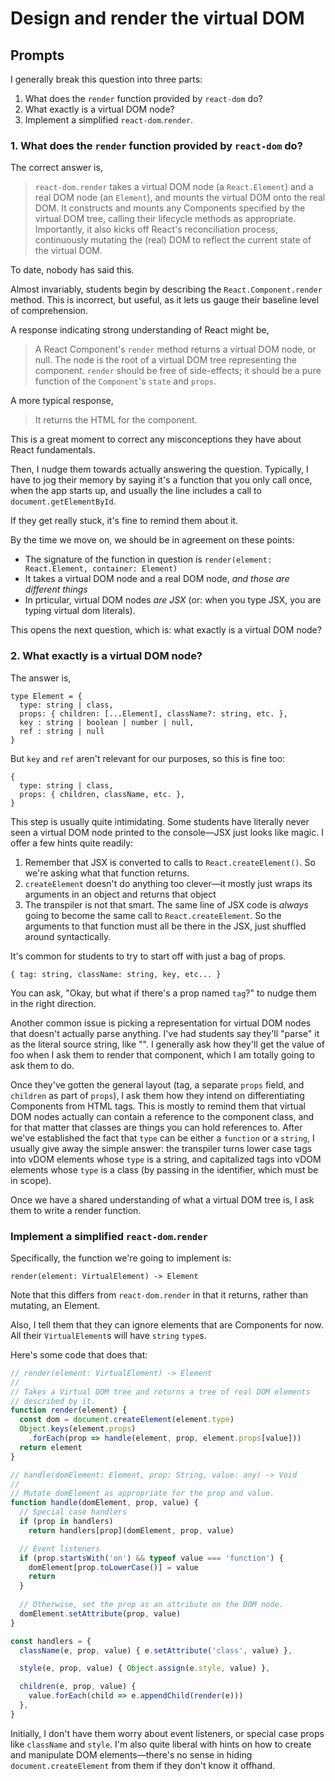 # Design and render the virtual DOM

## Prompts

I generally break this question into three parts:

1. What does the `render` function provided by `react-dom` do?
2. What exactly is a virtual DOM node?
3. Implement a simplified `react-dom`.`render`.

### 1. What does the `render` function provided by `react-dom` do?

The correct answer is,

  > `react-dom.render` takes a virtual DOM node (a `React.Element`) and a
  > real DOM node (an `Element`), and mounts the virtual DOM onto the
  > real DOM. It constructs and mounts any Components specified by the virtual
  > DOM tree, calling their lifecycle methods as appropriate. Importantly, it
  > also kicks off React's reconciliation process, continuously mutating the
  > (real) DOM to reflect the current state of the virtual DOM.

To date, nobody has said this.

Almost invariably, students begin by describing the `React.Component.render`
method. This is incorrect, but useful, as it lets us gauge their baseline level
of comprehension.

A response indicating strong understanding of React might be,

  > A React Component's `render` method returns a virtual DOM node, or null. The
  > node is the root of a virtual DOM tree representing the component. `render`
  > should be free of side-effects; it should be a pure function of the `Component`'s
  > `state` and `props`.

A more typical response,

  > It returns the HTML for the component.

This is a great moment to correct any misconceptions they have about React fundamentals.

Then, I nudge them towards actually answering the question. Typically, I have to jog their memory
by saying it's a function that you only call once, when the app starts up, and usually the line
includes a call to `document.getElementById`.

If they get really stuck, it's fine to remind them about it.

By the time we move on, we should be in agreement on these points:

  * The signature of the function in question is `render(element: React.Element, container: Element)`
  * It takes a virtual DOM node and a real DOM node, *and those are different things*  
  * In prticular, virtual DOM nodes *are JSX* (or: when you type JSX, you are typing virtual dom literals).

This opens the next question, which is: what exactly is a virtual DOM node?

### 2. What exactly is a virtual DOM node?

The answer is,

```
type Element = {
  type: string | class,
  props: { children: [...Element], className?: string, etc. },
  key : string | boolean | number | null,
  ref : string | null
}
```

But `key` and `ref` aren't relevant for our purposes, so this is fine too:

```
{
  type: string | class,
  props: { children, className, etc. },
}
```

This step is usually quite intimidating. Some students have literally never seen a virtual DOM
node printed to the console—JSX just looks like magic. I offer a few hints quite readily:

  1. Remember that JSX is converted to calls to `React.createElement()`. So we're asking what
     that function returns.
  2. `createElement` doesn't do anything too clever—it mostly just wraps its arguments in an object
     and returns that object
  3. The transpiler is not that smart. The same line of JSX code is *always* going to become the
     same call to `React.createElement`. So the arguments to that function must all be there in the JSX,
     just shuffled around syntactically.

It's common for students to try to start off with just a bag of props.

```
{ tag: string, className: string, key, etc... }
```

You can ask, "Okay, but what if there's a prop named `tag`?" to nudge them in the right direction.

Another common issue is picking a representation for virtual DOM nodes that doesn't actually parse anything.
I've had students say they'll "parse" it as the literal source string, like "<Component prop={foo} />". I generally
ask how they'll get the value of foo when I ask them to render that component, which I am totally going to ask them to do.

Once they've gotten the general layout (tag, a separate `props` field, and `children` as part of `props`), I ask
them how they intend on differentiating Components from HTML tags. This is mostly to remind them that virtual DOM nodes
actually can contain a reference to the component class, and for that matter that classes are things you can hold
references to. After we've established the fact that `type` can be either a `function` or a `string`, I usually give
away the simple answer: the transpiler turns lower case tags into vDOM elements whose `type` is a string, and capitalized
tags into vDOM elements whose `type` is a class (by passing in the identifier, which must be in scope).

Once we have a shared understanding of what a virtual DOM tree is, I ask them to write a render function.

### Implement a simplified `react-dom`.`render`

Specifically, the function we're going to implement is:

```
render(element: VirtualElement) -> Element
```

Note that this differs from `react-dom.render` in that it returns, rather than mutating, an Element.

Also, I tell them that they can ignore elements that are Components for now. All their `VirtualElement`s
will have `string` `type`s.

Here's some code that does that:

```javascript
// render(element: VirtualElement) -> Element
//
// Takes a Virtual DOM tree and returns a tree of real DOM elements
// described by it.
function render(element) {
  const dom = document.createElement(element.type)
  Object.keys(element.props)
    .forEach(prop => handle(element, prop, element.props[value]))
  return element
}

// handle(domElement: Element, prop: String, value: any) -> Void
//
// Mutate domElement as appropriate for the prop and value.
function handle(domElement, prop, value) {
  // Special case handlers
  if (prop in handlers)
    return handlers[prop](domElement, prop, value)

  // Event listeners
  if (prop.startsWith('on') && typeof value === 'function') {
    domElement[prop.toLowerCase()] = value
    return
  }
  
  // Otherwise, set the prop as an attribute on the DOM node.
  domElement.setAttribute(prop, value)
}

const handlers = {
  className(e, prop, value) { e.setAttribute('class', value) },

  style(e, prop, value) { Object.assign(e.style, value) },

  children(e, prop, value) {
    value.forEach(child => e.appendChild(render(e)))
  },
}
```

Initially, I don't have them worry about event listeners, or special case props like
`className` and `style`. I'm also quite liberal with hints on how to create and manipulate
DOM elements—there's no sense in hiding `document.createElement` from them if they don't know
it offhand.

